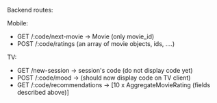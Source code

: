 Backend routes:

Mobile:
- GET /:code/next-movie -> Movie (only movie_id)
- POST /:code/ratings (an array of movie objects, ids, ....)

TV:
- GET /new-session -> session's code (do not display code yet)
- POST /:code/mood -> (should now display code on TV client)
- GET /:code/recommendations -> [10 x AggregateMovieRating (fields described above)]
